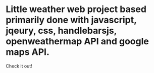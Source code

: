 # Little weather web project based primarily done with javascript, jqeury, css, handlebarsjs, openweathermap API and google maps API. 
Check it out!
